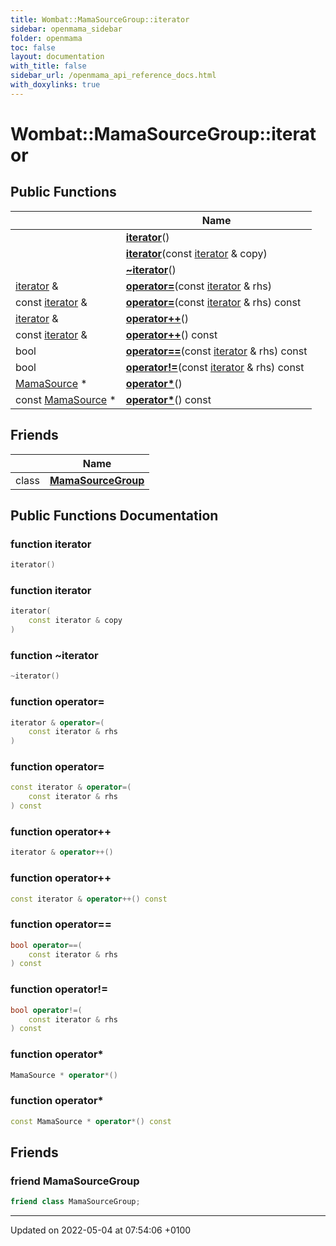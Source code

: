 ```yaml
---
title: Wombat::MamaSourceGroup::iterator
sidebar: openmama_sidebar
folder: openmama
toc: false
layout: documentation
with_title: false
sidebar_url: /openmama_api_reference_docs.html
with_doxylinks: true
---
```


# Wombat::MamaSourceGroup::iterator





## Public Functions

|                | Name           |
| -------------- | -------------- |
| | **[iterator](classWombat_1_1MamaSourceGroup_1_1iterator.html#function-iterator)**() |
| | **[iterator](classWombat_1_1MamaSourceGroup_1_1iterator.html#function-iterator)**(const [iterator](classWombat_1_1MamaSourceGroup_1_1iterator.html) & copy) |
| | **[~iterator](classWombat_1_1MamaSourceGroup_1_1iterator.html#function-~iterator)**() |
| [iterator](classWombat_1_1MamaSourceGroup_1_1iterator.html) & | **[operator=](classWombat_1_1MamaSourceGroup_1_1iterator.html#function-operator=)**(const [iterator](classWombat_1_1MamaSourceGroup_1_1iterator.html) & rhs) |
| const [iterator](classWombat_1_1MamaSourceGroup_1_1iterator.html) & | **[operator=](classWombat_1_1MamaSourceGroup_1_1iterator.html#function-operator=)**(const [iterator](classWombat_1_1MamaSourceGroup_1_1iterator.html) & rhs) const |
| [iterator](classWombat_1_1MamaSourceGroup_1_1iterator.html) & | **[operator++](classWombat_1_1MamaSourceGroup_1_1iterator.html#function-operator++)**() |
| const [iterator](classWombat_1_1MamaSourceGroup_1_1iterator.html) & | **[operator++](classWombat_1_1MamaSourceGroup_1_1iterator.html#function-operator++)**() const |
| bool | **[operator==](classWombat_1_1MamaSourceGroup_1_1iterator.html#function-operator==)**(const [iterator](classWombat_1_1MamaSourceGroup_1_1iterator.html) & rhs) const |
| bool | **[operator!=](classWombat_1_1MamaSourceGroup_1_1iterator.html#function-operator!=)**(const [iterator](classWombat_1_1MamaSourceGroup_1_1iterator.html) & rhs) const |
| [MamaSource](classWombat_1_1MamaSource.html) * | **[operator*](classWombat_1_1MamaSourceGroup_1_1iterator.html#function-operator*)**() |
| const [MamaSource](classWombat_1_1MamaSource.html) * | **[operator*](classWombat_1_1MamaSourceGroup_1_1iterator.html#function-operator*)**() const |

## Friends

|                | Name           |
| -------------- | -------------- |
| class | **[MamaSourceGroup](classWombat_1_1MamaSourceGroup_1_1iterator.html#friend-mamasourcegroup)**  |

## Public Functions Documentation

### function iterator

```cpp
iterator()
```


### function iterator

```cpp
iterator(
    const iterator & copy
)
```


### function ~iterator

```cpp
~iterator()
```


### function operator=

```cpp
iterator & operator=(
    const iterator & rhs
)
```


### function operator=

```cpp
const iterator & operator=(
    const iterator & rhs
) const
```


### function operator++

```cpp
iterator & operator++()
```


### function operator++

```cpp
const iterator & operator++() const
```


### function operator==

```cpp
bool operator==(
    const iterator & rhs
) const
```


### function operator!=

```cpp
bool operator!=(
    const iterator & rhs
) const
```


### function operator*

```cpp
MamaSource * operator*()
```


### function operator*

```cpp
const MamaSource * operator*() const
```


## Friends

### friend MamaSourceGroup

```cpp
friend class MamaSourceGroup;
```


-------------------------------

Updated on 2022-05-04 at 07:54:06 +0100